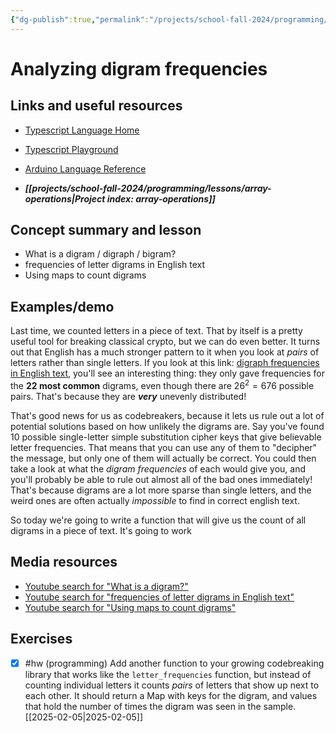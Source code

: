 ```yaml
---
{"dg-publish":true,"permalink":"/projects/school-fall-2024/programming/lessons/digraph-analysis/"}
---
```



#  Analyzing digram frequencies

## Links and useful resources

- [Typescript Language Home](https://www.typescriptlang.org/)
- [Typescript Playground](https://www.typescriptlang.org/play/)
- [Arduino Language Reference](https://docs.arduino.cc/language-reference/)


- ***[[projects/school-fall-2024/programming/lessons/array-operations\|Project index: array-operations]]*** 
## Concept summary and lesson


- What is a digram / digraph / bigram? 
- frequencies of letter digrams in English text 
- Using maps to count digrams

## Examples/demo

Last time, we counted letters in a piece of text. That by itself is a pretty useful tool for breaking classical crypto, but we can do even better. It turns out that English has a much stronger pattern to it when you look at *pairs* of letters rather than single letters. If you look at this link: [digraph frequencies in English text](https://pi.math.cornell.edu/~mec/2003-2004/cryptography/subs/digraphs.html), you'll see an interesting thing: they only gave frequencies for the **22 most common** digrams, even though there are $26^2=676$ possible pairs. That's because they are ***very*** unevenly distributed!

That's good news for us as codebreakers, because it lets us rule out a lot of potential solutions based on how unlikely the digrams are. Say you've found 10 possible single-letter simple substitution cipher keys that give believable letter frequencies. That means that you can use any of them to "decipher" the message, but only one of them will actually be correct. You could then take a look at what the *digram frequencies* of each would give you, and you'll probably be able to rule out almost all of the bad ones immediately! That's because digrams are a lot more sparse than single letters, and the weird ones are often actually *impossible* to find in correct english text. 

So today we're going to write a function that will give us the count of all digrams in a piece of text. It's going to work 

## Media resources

- [Youtube search for "What is a digram?"](https://www.youtube.com/results?search_query=What%20is%20a%20digram?) 
- [Youtube search for "frequencies of letter digrams in English text"](https://www.youtube.com/results?search_query=frequencies%20of%20letter%20digrams%20in%20English%20text) 
- [Youtube search for "Using maps to count digrams"](https://www.youtube.com/results?search_query=Using%20maps%20to%20count%20digrams) 


## Exercises

- [x] #hw (programming) Add another function to your growing codebreaking library that works like the `letter_frequencies` function, but instead of counting individual letters it counts *pairs* of letters that show up next to each other. It should return a Map with keys for the digram, and values that hold the number of times the digram was seen in the sample. [[2025-02-05\|2025-02-05]]
